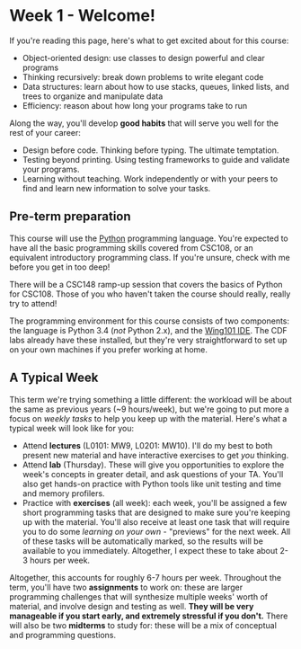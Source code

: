 # Week 1 - Welcome! #

If you're reading this page, here's what to get excited about for this course:

- Object-oriented design: use classes to design powerful and clear programs
- Thinking recursively: break down problems to write elegant code
- Data structures: learn about how to use stacks, queues, linked lists, and trees to organize and manipulate data
- Efficiency: reason about how long your programs take to run

Along the way, you'll develop **good habits** that will serve you well for the rest of your career:

- Design before code. Thinking before typing. The ultimate temptation.
- Testing beyond printing. Using testing frameworks to guide and validate your programs.
- Learning without teaching. Work independently or with your peers to find and learn new information to solve your tasks.

## Pre-term preparation ##
This course will use the [Python]() programming language. You're expected to have all the basic programming skills covered from CSC108, or an equivalent introductory programming class. If you're unsure, check with me before you get in too deep!

There will be a CSC148 ramp-up session that covers the basics of Python for CSC108. Those of you who haven't taken the course should really, really try to attend!

The programming environment for this course consists of two components: the language is Python 3.4 (*not* Python 2.x), and the [Wing101 IDE](). The CDF labs already have these installed, but they're very straightforward to set up on your own machines if you prefer working at home.

## A Typical Week ##
This term we're trying something a little different: the workload will be about the same as previous years (~9 hours/week), but we're going to put more a focus on *weekly tasks* to help you keep up with the material. Here's what a typical week will look like for you:

- Attend **lectures** (L0101: MW9, L0201: MW10). I'll do my best to both present new material and have interactive exercises to get *you* thinking.
- Attend **lab** (Thursday). These will give you opportunities to explore the week's concepts in greater detail, and ask questions of your TA. You'll also get hands-on practice with Python tools like unit testing and time and memory profilers.
- Practice with **exercises** (all week): each week, you'll be assigned a few short programming tasks that are designed to make sure you're keeping up with the material. You'll also receive at least one task that will require you to do some *learning on your own* - "previews" for the next week. All of these tasks will be automatically marked, so the results will be available to you immediately. Altogether, I expect these to take about 2-3 hours per week.

Altogether, this accounts for roughly 6-7 hours per week. Throughout the term, you'll have two **assignments** to work on: these are larger programming challenges that will synthesize multiple weeks' worth of material, and involve design and testing as well. **They will be very manageable if you start early, and extremely stressful if you don't.** There will also be two **midterms** to study for: these will be a mix of conceptual and programming questions.